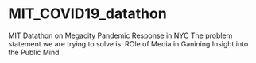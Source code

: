 # MIT_COVID19_datathon

MIT Datathon on Megacity Pandemic Response in NYC
The problem statement we are trying to solve is: ROle of Media in Ganining Insight into the Public Mind
